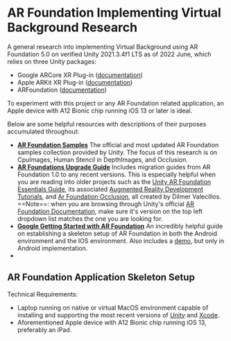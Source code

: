 # AR Foundation Implementing Virtual Background Research 
A general research into implementing Virtual Background using AR Foundation 5.0 on verified Unity 2021.3.4f1 LTS as of 2022 June, which relies on three Unity packages:
* Google ARCore XR Plug-in ([documentation](https://docs.unity3d.com/Packages/com.unity.xr.arcore@5.0/manual/index.html))
* Apple ARKit XR Plug-in ([documentation](https://docs.unity3d.com/Packages/com.unity.xr.arkit@5.0/manual/index.html))
* ARFoundation ([documentation](https://docs.unity3d.com/Packages/com.unity.xr.arfoundation@5.0/manual/index.html))

To experiment with this project or any AR Foundation related application, an Apple device with A12 Bionic chip running iOS 13 or later is ideal. 

Below are some helpful resources with descriptions of their purposes accumulated throughout:
* [**AR Foundation Samples**](https://github.com/Unity-Technologies/arfoundation-samples) 
The official and most updated AR Foundation samples collection provided by Unity. The focus of this research is on CpuImages, Human Stencil in DepthImages, and Occlusion.
* [**AR Foundations Upgrade Guide**](https://docs.unity3d.com/Packages/com.unity.xr.arfoundation@5.0/manual/upgrade-guide.html) 
Includes migration guides from AR Foundation 1.0 to any recent versions. This is especially helpful when you are reading into older projects such as the [Unity AR Foundation Essentials Guide](https://github.com/dilmerv/UnityARFoundationEssentials), its associated [Augmented Reality Development Tutorials](https://youtube.com/playlist?list=PLQMQNmwN3FvzFLpLRxA8Xa1zRypFeVav5), and [Ar Foundation Occlusion](https://github.com/dilmerv/ARFoundationOcclusion/tree/feature/URPOcclusion), all created by Dilmer Valecillos.
==Note==: when you are browsing through Unity's official [AR Foundation Documentation](https://docs.unity3d.com/Packages/com.unity.xr.arfoundation@5.0/manual/index.html), make sure it's version on the top left dropdown list matches the one you are looking for. 
* [**Google Getting Started with AR Foundation**](https://developers.google.com/ar/develop/unity-arf/getting-started-ar-foundation#install_ar_foundation) 
An incredibly helpful guide on establishing a skeleton setup of AR Foundation in both the Android environment and the IOS environment. Also includes a [demo](https://codelabs.developers.google.com/arcore-unity-ar-foundation#0), but only in Android implementation.
*

## AR Foundation Application Skeleton Setup

Technical Requirements:
* Laptop running on native or virtual MacOS environment capable of installing and supporting the most recent versions of [Unity](https://unity.com) and [Xcode](https://developer.apple.com/xcode/).
* Aforementioned Apple device with A12 Bionic chip running iOS 13, preferably an iPad.
